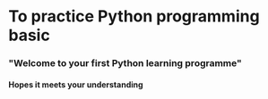 # To practice Python programming basic

### "Welcome to your first Python learning programme"
#### Hopes it meets your understanding
